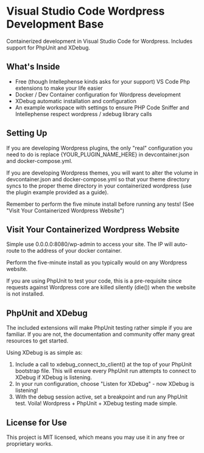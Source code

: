 # Visual Studio Code Wordpress Development Base
Containerized development in Visual Studio Code for Wordpress. Includes support for PhpUnit and XDebug.

## What's Inside
- Free (though Intellephense kinds asks for your support) VS Code Php extensions to make your life easier
- Docker / Dev Container configuration for Wordpress development
- XDebug automatic installation and configuration
- An example workspace with settings to ensure PHP Code Sniffer and Intellephense respect wordpress / xdebug library calls

## Setting Up
If you are developing Wordpress plugins, the only "real" configuration you need to do is replace {YOUR_PLUGIN_NAME_HERE} in devcontainer.json and docker-compose.yml.

If you are developing Wordpress themes, you will want to alter the volume in devcontainer.json and docker-compose.yml so that your theme directory syncs to the proper theme directory in your containerized wordpress (use the plugin example provided as a guide).

Remember to perform the five minute install before running any tests! (See "Visit Your Containerized Wordpress Website")

## Visit Your Containerized Wordpress Website
Simple use 0.0.0.0:8080/wp-admin to access your site. The IP will auto-route to the address of your docker container.

Perform the five-minute install as you typically would on any Wordpress website. 

If you are using PhpUnit to test your code, this is a pre-requisite since requests against Wordpress core are killed silently (die()) when the website is not installed.

## PhpUnit and XDebug
The included extensions will make PhpUnit testing rather simple if you are familiar. If you are not, the documentation and community offer many great resources to get started.

Using XDebug is as simple as:
1. Include a call to xdebug_connect_to_client() at the top of your PhpUnit bootstrap file. This will ensure every PhpUnit run attempts to connect to XDebug if XDebug is listening.
2. In your run configuration, choose "Listen for XDebug" - now XDebug is listening!
3. With the debug session active, set a breakpoint and run any PhpUnit test. Voila! Wordpress + PhpUnit + XDebug testing made simple.

## License for Use
This project is MIT licensed, which means you may use it in any free or proprietary works.
